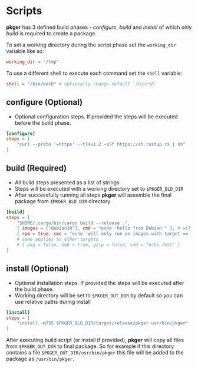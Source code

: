# Scripts

**pkger** has 3 defined build phases - *configure*, *build* and *install* of which only *build* is required to create a package.  

To set a working directory during the script phase set the `working_dir` variable like so:
```toml
working_dir = "/tmp"
```

To use a different shell to execute each command set the `shell` variable:
```toml
shell = "/bin/bash" # optionally change default `/bin/sh`
```

## configure (Optional)
 - Optional configuration steps. If provided the steps will be executed before the build phase.

```toml
[configure]
steps = [
    "curl --proto '=https' --tlsv1.2 -sSf https://sh.rustup.rs | sh"
]
```

## build (Required)
 - All build steps presented as a list of strings
 - Steps will be executed with a working directory set to `$PKGER_BLD_DIR`
 - After successfully running all steps **pkger** will assemble the final package from `$PKGER_BLD_DIR` directory
```toml
[build]
steps = [
    "$HOME/.cargo/bin/cargo build --release .",
    { images = ["debian10"], cmd = "echo 'hello from Debian'" }, # will only be executed on image `debian10`
    { rpm = true, cmd = "echo 'will only run on images with target == `rpm`'" }
    # same applies to other targets
    # { pkg = false, deb = true, gzip = false, cmd = "echo test" }
]
```

## install (Optional)
 - Optional installation steps. If provided the steps will be executed after the build phase.
 - Working directory will be set to `$PKGER_OUT_DIR` by default so you can use relative paths during install
```toml
[install]
steps = [
    "install -m755 $PKGER_BLD_DIR/target/release/pkger usr/bin/pkger"
]
```


After executing build script (or install if provided), **pkger** will copy all files from `$PKGER_OUT_DIR` to final package. So for example if this directory contains a file `$PKGER_OUT_DIR/usr/bin/pkger` this file will be added to the package as `/usr/bin/pkger`.
